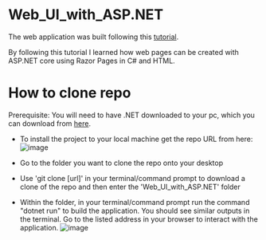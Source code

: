 # Web_UI_with_ASP.NET

The web application was built following this [tutorial](https://learn.microsoft.com/en-gb/training/modules/create-razor-pages-aspnet-core/?WT.mc_id=dotnet-35129-website).

By following this tutorial I learned how web pages can be created with ASP.NET core using Razor Pages in C# and HTML.

# How to clone repo

Prerequisite: You will need to have .NET downloaded to your pc, which you can download from [here](https://dotnet.microsoft.com/en-us/download).

* To install the project to your local machine get the repo URL from here:
![image](https://user-images.githubusercontent.com/107367099/232329947-d3f86bb0-4b70-4571-9075-e488a19e72ad.png)

* Go to the folder you want to clone the repo onto your desktop

* Use 'git clone [url]' in your terminal/command prompt to download a clone of the repo and then enter the 'Web_UI_with_ASP.NET' folder

* Within the folder, in your terminal/command prompt run the command "dotnet run" to build the application. You should see similar outputs in the terminal. Go to the listed address in your browser to interact with the application.
![image](https://user-images.githubusercontent.com/107367099/232330212-133b53d2-ad16-4c6a-b909-26a9c4a8c933.png)
